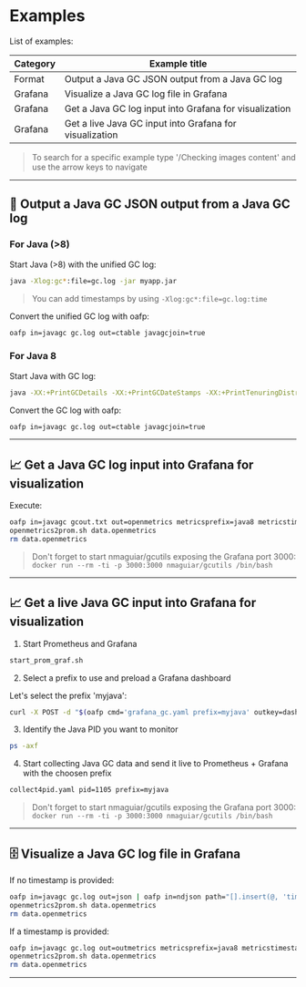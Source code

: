 # Examples

List of examples:

| Category | Example title |
|----------|---------------|
| Format | Output a Java GC JSON output from a Java GC log |
| Grafana | Visualize a Java GC log file in Grafana |
| Grafana | Get a Java GC log input into Grafana for visualization |
| Grafana | Get a live Java GC input into Grafana for visualization |

> To search for a specific example type '/Checking images content<ENTER>' and use the arrow keys to navigate

---

## 📝 Output a Java GC JSON output from a Java GC log

### For Java (>8)

Start Java (>8) with the unified GC log:

```bash
java -Xlog:gc*:file=gc.log -jar myapp.jar 
```

> You can add timestamps by using ```-Xlog:gc*:file=gc.log:time```

Convert the unified GC log with oafp:

```bash
oafp in=javagc gc.log out=ctable javagcjoin=true
```

### For Java 8

Start Java with GC log:

```bash
java -XX:+PrintGCDetails -XX:+PrintGCDateStamps -XX:+PrintTenuringDistribution -XX:+PrintHeapAtGC -Xloggc:gc.log -jar myapp.jar
```

Convert the GC log with oafp:

```bash
oafp in=javagc gc.log out=ctable javagcjoin=true
```

---

## 📈 Get a Java GC log input into Grafana for visualization 

Execute:

```bash
oafp in=javagc gcout.txt out=openmetrics metricsprefix=java8 metricstimestamp=timestamp path="[]" | sed '/^$/d' > data.openmetrics
openmetrics2prom.sh data.openmetrics
rm data.openmetrics
```

> Don't forget to start nmaguiar/gcutils exposing the Grafana port 3000: ```docker run --rm -ti -p 3000:3000 nmaguiar/gcutils /bin/bash```

---

## 📈 Get a live Java GC input into Grafana for visualization 

1. Start Prometheus and Grafana

```bash
start_prom_graf.sh
```

2. Select a prefix to use and preload a Grafana dashboard

Let's select the prefix 'myjava':

```bash
curl -X POST -d "$(oafp cmd='grafana_gc.yaml prefix=myjava' outkey=dashboard out=json)" -H "Content-Type: application/json" http://localhost:3000/api/dashboards/db
```

3. Identify the Java PID you want to monitor

```bash
ps -axf
```

4. Start collecting Java GC data and send it live to Prometheus + Grafana with the choosen prefix

```bash
collect4pid.yaml pid=1105 prefix=myjava
```

> Don't forget to start nmaguiar/gcutils exposing the Grafana port 3000: ```docker run --rm -ti -p 3000:3000 nmaguiar/gcutils /bin/bash```

---

## 🗄️ Visualize a Java GC log file in Grafana

If no timestamp is provided:

```bash
oafp in=javagc gc.log out=json | oafp in=ndjson path="[].insert(@, 'timestamp', to_date(now(mul(sinceStart,\`-1000\`))))" out=openmetrics metricstimestamp=timestamp metricsprefix=java > data.openmetrics
openmetrics2prom.sh data.openmetrics
rm data.openmetrics
```

If a timestamp is provided:

```bash
oafp in=javagc gc.log out=outmetrics metricsprefix=java8 metricstimestamp=timestamp > data.openmetrics
openmetrics2prom.sh data.openmetrics
rm data.openmetrics
```

---
